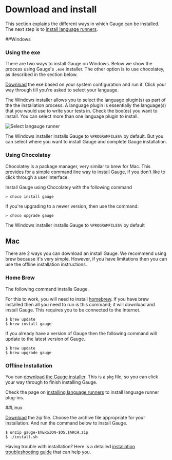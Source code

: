  # Download and install

This section explains the different ways in which Gauge can be installed. The next step is to [install language runners](install_language_runner.md).

##Windows

### Using the exe
There are two ways to install Gauge on Windows. Below we show the process using Gauge's `.exe` installer. The other option is to use chocolatey, as described in the section below.

[Download](http://getgauge.io/get-started) the exe based on your system configuration and run it. Click your way through till you're asked to select your language.

The Windows installer allows you to select the language plugin(s) as part of the the installation process. A language plugin is essentially the language(s) that you would use to write your tests in. Check the box(es) you want to install. You can select more than one language plugin to install.

![Select langauge runner](images/install-lang-runner.jpg)

The Windows installer installs Gauge to `%PROGRAMFILES%` by default. But you can select where you want to install Gauge and complete Gauge installation.

### Using Chocolatey

Chocolatey is a package manager, very similar to brew for Mac. This provides for a simple command line way to install Gauge, if you don't like to click through a user interface.

Install Gauge using Chocolatey with the following command

```
> choco install gauge

```

If you're upgrading to a newer version, then use the command:

```
> choco upgrade gauge

```

The Windows installer installs Gauge to `%PROGRAMFILES%` by default

## Mac

There are 2 ways you can download an install Gauge. We recommend using brew because it's very simple. However, if you have limitations then you can use the offline installation instructions.

### Home Brew

The following command installs Gauge.

For this to work, you will need to install [homebrew](http://brew.sh/). If you have brew installed then all you need to run is this command; it will download and install Gauge. This requires you to be connected to the Internet.

```
$ brew update
$ brew install gauge
```

If you already have a version of Gauge then the following command will update to the latest version of Gauge.

```
$ brew update
$ brew upgrade gauge
```

### Offline Installation

You can [download the Gauge installer](http://getgauge.io/get-started). This is a `pkg` file, so you can click your way through to finish installing Gauge.

Check the page on [installing language runners](install_language_runners.md) to install language runner plug-ins.

##Linux

[Download](http://getgauge.io/get-started) the zip file. Choose the archive file appropriate for your installation. And run the command below to install Gauge.

```
$ unzip gauge-$VERSION-$OS.$ARCH.zip
$ ./install.sh
```

Having trouble with installation? Here is a detailed [installation troubleshooting guide](../troubleshooting/installation.md) that can help you.
